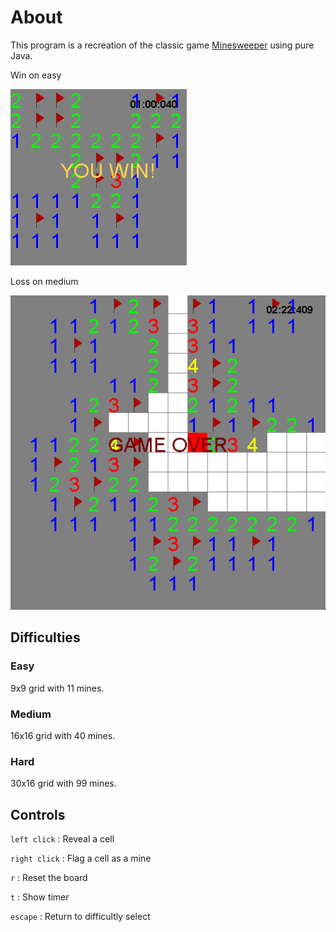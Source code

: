 # About

This program is a recreation of the classic game [Minesweeper](https://en.wikipedia.org/wiki/Minesweeper_(video_game)) using pure Java.

Win on easy

![Image of the program in a win state on easy](.images/minesweeper-win.png)

Loss on medium

![Image of the program in a lose state on medium](.images/minesweeper-lose.png)

## Difficulties

### Easy

9x9 grid with 11 mines.

### Medium

16x16 grid with 40 mines.

### Hard

30x16 grid with 99 mines.

## Controls

`left click` : Reveal a cell

`right click` : Flag a cell as a mine

`r` : Reset the board

`t` : Show timer

`escape` : Return to difficultly select